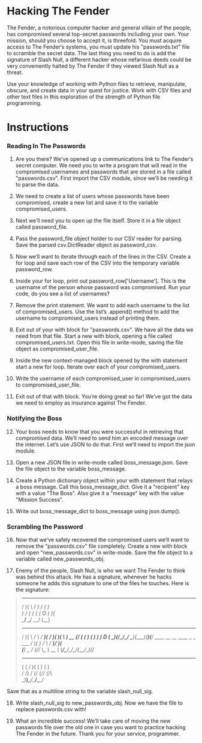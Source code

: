 # Hacking The Fender
The Fender, a notorious computer hacker and general villain of the people, has compromised several top-secret passwords including your own. Your mission, should you choose to accept it, is threefold. You must acquire access to The Fender‘s systems, you must update his "passwords.txt" file to scramble the secret data. The last thing you need to do is add the signature of Slash Null, a different hacker whose nefarious deeds could be very conveniently halted by The Fender if they viewed Slash Null as a threat.

Use your knowledge of working with Python files to retrieve, manipulate, obscure, and create data in your quest for justice. Work with CSV files and other text files in this exploration of the strength of Python file programming.

# Instructions
### Reading In The Passwords
1. Are you there? We’ve opened up a communications link to The Fender‘s secret computer. We need you to write a program that will read in the compromised usernames and passwords that are stored in a file called "passwords.csv".
First import the CSV module, since we’ll be needing it to parse the data.

2. We need to create a list of users whose passwords have been compromised, create a new list and save it to the variable compromised_users.

3. Next we’ll need you to open up the file itself. Store it in a file object called password_file.

4. Pass the password_file object holder to our CSV reader for parsing. Save the parsed csv.DictReader object as password_csv.

5. Now we’ll want to iterate through each of the lines in the CSV.
Create a for loop and save each row of the CSV into the temporary variable password_row.

6. Inside your for loop, print out password_row['Username']. This is the username of the person whose password was compromised.
Run your code, do you see a list of usernames?

7. Remove the print statement. We want to add each username to the list of compromised_users. Use the list’s .append() method to add the username to compromised_users instead of printing them.

8. Exit out of your with block for "passwords.csv". We have all the data we need from that file.
Start a new with block, opening a file called compromised_users.txt. Open this file in write-mode, saving the file object as compromised_user_file.

9. Inside the new context-managed block opened by the with statement start a new for loop.
Iterate over each of your compromised_users.

10. Write the username of each compromised_user in compromised_users to compromised_user_file.

11. Exit out of that with block. You’re doing great so far! We’ve got the data we need to employ as insurance against The Fender.

### Notifying the Boss
12. Your boss needs to know that you were successful in retrieving that compromised data. We’ll need to send him an encoded message over the internet. Let’s use JSON to do that.
First we’ll need to import the json module.

13. Open a new JSON file in write-mode called boss_message.json. Save the file object to the variable boss_message.

14. Create a Python dictionary object within your with statement that relays a boss message. Call this boss_message_dict.
Give it a "recipient" key with a value "The Boss".
Also give it a "message" key with the value "Mission Success".

15. Write out boss_message_dict to boss_message using json.dump().

### Scrambling the Password
16. Now that we’ve safely recovered the compromised users we’ll want to remove the "passwords.csv" file completely.
Create a new with block and open "new_passwords.csv" in write-mode. Save the file object to a variable called new_passwords_obj.

17. Enemy of the people, Slash Null, is who we want The Fender to think was behind this attack. He has a signature, whenever he hacks someone he adds this signature to one of the files he touches. Here is the signature:

>  _  _     ___   __  ____             
> / )( \   / __) /  \(_  _)            
> ) \/ (  ( (_ \(  O ) )(              
> \____/   \___/ \__/ (__)             
>  _  _   __    ___  __ _  ____  ____  
> / )( \ / _\  / __)(  / )(  __)(    \ 
> ) __ (/    \( (__  )  (  ) _)  ) D ( 
> \_)(_/\_/\_/ \___)(__\_)(____)(____/ 
>         ____  __     __   ____  _  _ 
>  ___   / ___)(  )   / _\ / ___)/ )( \
> (___)  \___ \/ (_/\/    \\___ \) __ (
>        (____/\____/\_/\_/(____/\_)(_/
>  __ _  _  _  __    __                
> (  ( \/ )( \(  )  (  )               
> /    /) \/ (/ (_/\/ (_/\             
> \_)__)\____/\____/\____/

Save that as a multiline string to the variable slash_null_sig.

18. Write slash_null_sig to new_passwords_obj. Now we have the file to replace passwords.csv with!

19. What an incredible success! We’ll take care of moving the new passwords file over the old one in case you want to practice hacking The Fender in the future.
Thank you for your service, programmer.

